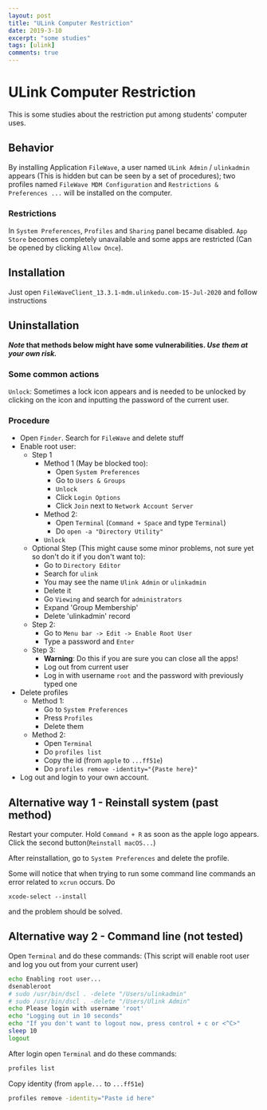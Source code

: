 ```yaml
---
layout: post
title: "ULink Computer Restriction"
date: 2019-3-10
excerpt: "some studies"
tags: [ulink]
comments: true
---
```


# ULink Computer Restriction

This is some studies about the restriction put among students' computer uses.  

## Behavior

By installing Application `FileWave`, a user named `ULink Admin` / `ulinkadmin` appears (This is hidden but can be seen by a set of procedures); two profiles named `FileWave MDM Configuration`  and `Restrictions & Preferences ...` will be installed on the computer.

### Restrictions

In `System Preferences`, `Profiles` and `Sharing` panel became disabled. `App Store` becomes completely unavailable and some apps are restricted (Can be opened by clicking `Allow Once`).
## Installation

Just open `FileWaveClient_13.3.1-mdm.ulinkedu.com-15-Jul-2020` and follow instructions

## Uninstallation

***Note* that methods below might have some vulnerabilities. *Use them at your own risk.***

### Some common actions

`Unlock`: Sometimes a lock icon appears and is needed to be unlocked by clicking on the icon and inputting the password of the current user.

### Procedure

+ Open `Finder`. Search for `FileWave` and delete stuff
+ Enable root user:
  + Step 1
    + Method 1 (May be blocked too):
      + Open `System Preferences`
      + Go to `Users & Groups`
      + `Unlock`
      + Click `Login Options`
      + Click `Join` next to `Network Account Server`
    + Method 2:
      + Open `Terminal` (`Command + Space` and type `Terminal`)
      + Do `open -a "Directory Utility"`
    + `Unlock`
  + Optional Step (This might cause some minor problems, not sure yet so don't do it if you don't want to):
    + Go to `Directory Editor`
    + Search for `ulink`
    + You may see the name `Ulink Admin` or `ulinkadmin`
    + Delete it
    + Go `Viewing` and search for `administrators`
    + Expand 'Group Membership'
    + Delete 'ulinkadmin' record
  + Step 2:
    + Go to `Menu bar -> Edit -> Enable Root User`
    + Type a password and `Enter`
  + Step 3:
    + **Warning**: Do this if you are sure you can close all the apps!
    + Log out from current user
    + Log in with username `root` and the password with previously typed one
+ Delete profiles
  + Method 1:
    + Go to `System Preferences`
    + Press `Profiles`
    + Delete them
  + Method 2:
    + Open `Terminal`
    + Do `profiles list`
    + Copy the id (from `apple` to `...ff51e`)
    + Do `profiles remove -identity="{Paste here}"`
+ Log out and login to your own account.

## Alternative way 1 - Reinstall system (past method)

Restart your computer. Hold `Command + R` as soon as the apple logo appears. Click the second button(`Reinstall macOS...`)

After reinstallation, go to `System Preferences` and delete the profile.

Some will notice that when trying to run some command line commands an error related to `xcrun` occurs. Do
```
xcode-select --install
```
and the problem should be solved.

## Alternative way 2 - Command line (not tested)

Open `Terminal` and do these commands:
(This script will enable root user and log you out from your current user)

```bash
echo Enabling root user...
dsenableroot
# sudo /usr/bin/dscl . -delete "/Users/ulinkadmin"
# sudo /usr/bin/dscl . -delete "/Users/Ulink Admin"
echo Please login with username 'root'
echo "Logging out in 10 seconds"
echo "If you don't want to logout now, press control + c or <^C>"
sleep 10
logout
```

After login open `Terminal` and do these commands:

```bash
profiles list
```
Copy identity (from `apple...` to `...ff51e`)
```bash
profiles remove -identity="Paste id here"
```
